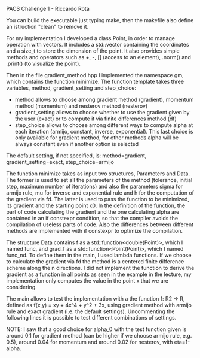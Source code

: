 PACS Challenge 1 - Riccardo Rota

You can build the executable just typing make, then the makefile also define an istruction "clean" to remove it.

For my implementation I developed a class Point, in order to manage operation with vectors. 
It includes a std::vector containing the coordinates and a size_t to store the dimension of the point.
It also provides simple methods and operators such as +, -, [] (access to an element), .norm() and .print() (to visualize the point).

Then in the file gradient_method.hpp I implemented the namespace gm, which contains the function minimize.
The function template takes three variables, method, gradient_setting and step_choice:
- method allows to choose among gradient method (gradient), momentum method (momentum) and nesterov method (nesterov)
- gradient_setting allows to choose whether to use the gradient given by the user (exact) or to compute it via finite differences method (df)
- step_choice allows to choose among different ways to compute alpha at each iteration (armijo, constant, inverse, exponential). This last choice is only available for gradient method, for other methods alpha will be always constant even if another option is selected

The default setting, if not specified, is: method=gradient, gradient_setting=exact, step_choice=armijo

The function minimize takes as input two structures, Parameters and Data. The former is used to set all the parameters of the method (tolerance, initial step, maximum number of iterations) and also the parameters sigma for armijo rule, mu for inverse and exponential rule and h for the computation of the gradient via fd. The latter is used to pass the function to be minimized, its gradient and the starting point x0. In the definition of the function, the part of code calculating the gradient and the one calculating alpha are contained in an if constexpr condition, so that the compiler avoids the compilation of useless parts of code. Also the differences between different methods are implemented with if constexpr to optimize the compilation.

The structure Data contains f as a std::function<double(Point)>, which I named func, and grad_f as a std::function<Point(Point)>, which I named func_nd. To define them in the main, I used lambda functions. If we choose to calculate the gradient via fd the method is a centered finite difference scheme along the n directions. I did not implement the function to derive the gradient as a function in all points as seen in the example in the lecture, my implementation only computes the value in the point x that we are considering.

The main allows to test the implementation with a the function f: R2 -> R, defined as f(x,y) = xy + 4x^4 + y^2 + 3x, using gradient method with armijo rule and exact gradient (i.e. the default settings). Uncommenting the following lines it is possible to test different combinations of settings.

NOTE: I saw that a good choice for alpha_0 with the test function given is around 0.1 for gradient method (can be higher if we choose armijo rule, e.g. 0.5), around 0.04 for momentum and around 0.02 for nesterov, with eta=1-alpha.
